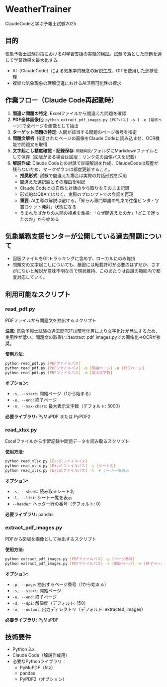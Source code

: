 # WeatherTrainer

ClaudeCodeと学ぶ予報士試験2025

## 目的
気象予報士試験対策におけるAI学習支援の実験的検証。試験で落とした問題を通じて学習効果を最大化する。
- AI（ClaudeCode）による気象学的概念の解説生成、GITを使用した進捗管理
- 複雑な気象現象の理解促進におけるAI活用可能性の探求

## 作業フロー（Claude Code再起動時）
1. **間違い問題の特定**: Excelファイルから間違えた問題を確認
2. **PDF全体画像化**: `python extract_pdf_images.py [PDFパス] -s 1 -e [最終ページ]`で全ページを画像として抽出
3. **ターゲット問題の特定**: 人間が該当する問題のページ番号を指定
4. **問題文解析**: 指定されたページの画像をClaude Codeに読み込ませ、OCR機能で問題文を取得
5. **文字起こし精度確認・記録保存**: `問題解説/`フォルダにMarkdownファイルとして保存（図版がある場合は図版：リンク先の画像パスを記載）
6. **解説作成**: Claude Codeとの対話で詳細解説を作成、ClaudeCodeは履歴が残らないため、マークダウンは都度更新すること。
   - **推奨形式**: 試験で間違えた場合は実際の対話形式を採用
   - 間違えた選択肢とその理由を明記
   - Claude Codeとの自然な対話のやり取りをそのまま記録
   - 形式的なQ&Aではなく、実際のプロンプトでの会話を再現
   - **重要**: AI主導の解説は避ける。「知らん専門単語の札束で往復ビンタ・宇宙ロケット発射」状態になる
   - うまれたばかりの人間の視点を重視: 「なぜ間違えたのか」「どこで迷ったのか」から始める

## 気象業務支援センターが公開している過去問題について
- 図版ファイルをGitトラッキングに含めず、ローカルにのみ維持
- 問題文の文字起こしについても、厳密には転載許可が必要のはずだが、さすがにないと解説が意味不明なので現状維持、このあたりは良識の範囲内で都度対応していく。

## 利用可能なスクリプト

### read_pdf.py
PDFファイルから問題文を抽出するスクリプト

**注意:** 気象予報士試験の過去問PDFは暗号化等により文字化けが発生するため、実用性が低い。問題文の取得にはextract_pdf_images.pyでの画像化→OCRが推奨。

**使用方法:**
```bash
python read_pdf.py [PDFファイルパス]
python read_pdf.py [PDFファイルパス] -s [開始ページ] -e [終了ページ]
python read_pdf.py [PDFファイルパス] -m [最大文字数]
```

**オプション:**
- `-s, --start`: 開始ページ（1から始まる）
- `-e, --end`: 終了ページ
- `-m, --max-chars`: 最大表示文字数（デフォルト: 5000）

**必要ライブラリ:** PyMuPDF または PyPDF2

### read_xlsx.py
Excelファイルから学習記録や問題データを読み取るスクリプト

**使用方法:**
```bash
python read_xlsx.py [Excelファイルパス]
python read_xlsx.py [Excelファイルパス] -s [シート名]
python read_xlsx.py [Excelファイルパス] -l  # シート一覧表示
```

**オプション:**
- `-s, --sheet`: 読み取るシート名
- `-l, --list`: シート一覧を表示
- `--header`: ヘッダー行の番号（デフォルト: 0）

**必要ライブラリ:** pandas

### extract_pdf_images.py
PDFから図版を画像として抽出するスクリプト

**使用方法:**
```bash
python extract_pdf_images.py [PDFファイルパス] -p [ページ番号]
python extract_pdf_images.py [PDFファイルパス] -s [開始ページ] -e [終了ページ]
```

**オプション:**
- `-p, --page`: 抽出するページ番号（1から始まる）
- `-s, --start`: 開始ページ
- `-e, --end`: 終了ページ
- `-d, --dpi`: 解像度（デフォルト: 150）
- `-o, --output`: 出力ディレクトリ（デフォルト: extracted_images）

**必要ライブラリ:** PyMuPDF

## 技術要件
- Python 3.x
- Claude Code（解説作成用）
- 必要なPythonライブラリ：
  - PyMuPDF（fitz）
  - pandas
  - PyPDF2（オプション）